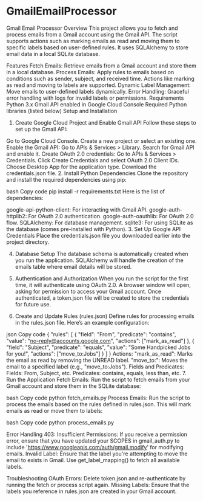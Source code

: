 # GmailEmailProcessor

Gmail Email Processor
Overview
This project allows you to fetch and process emails from a Gmail account using the Gmail API. The script supports actions such as marking emails as read and moving them to specific labels based on user-defined rules. It uses SQLAlchemy to store email data in a local SQLite database.

Features
Fetch Emails: Retrieve emails from a Gmail account and store them in a local database.
Process Emails: Apply rules to emails based on conditions such as sender, subject, and received time. Actions like marking as read and moving to labels are supported.
Dynamic Label Management: Move emails to user-defined labels dynamically.
Error Handling: Graceful error handling with logs for invalid labels or permissions.
Requirements
Python 3.x
Gmail API enabled in Google Cloud Console
Required Python libraries (listed below)
Setup and Installation
1. Create Google Cloud Project and Enable Gmail API
Follow these steps to set up the Gmail API:

Go to Google Cloud Console.
Create a new project or select an existing one.
Enable the Gmail API:
Go to APIs & Services > Library.
Search for Gmail API and enable it.
Create OAuth 2.0 credentials:
Go to APIs & Services > Credentials.
Click Create Credentials and select OAuth 2.0 Client IDs.
Choose Desktop App for the application type.
Download the credentials.json file.
2. Install Python Dependencies
Clone the repository and install the required dependencies using pip:

bash
Copy code
pip install -r requirements.txt
Here is the list of dependencies:

google-api-python-client: For interacting with Gmail API.
google-auth-httplib2: For OAuth 2.0 authentication.
google-auth-oauthlib: For OAuth 2.0 flow.
SQLAlchemy: For database management.
sqlite3: For using SQLite as the database (comes pre-installed with Python).
3. Set Up Google API Credentials
Place the credentials.json file you downloaded earlier into the project directory.

4. Database Setup
The database schema is automatically created when you run the application. SQLAlchemy will handle the creation of the emails table where email details will be stored.

5. Authentication and Authorization
When you run the script for the first time, it will authenticate using OAuth 2.0. A browser window will open, asking for permission to access your Gmail account. Once authenticated, a token.json file will be created to store the credentials for future use.

6. Create and Update Rules (rules.json)
Define rules for processing emails in the rules.json file. Here’s an example configuration:

json
Copy code
{
    "rules": [
        {
            "field": "From",
            "predicate": "contains",
            "value": "no-reply@accounts.google.com",
            "actions": ["mark_as_read"]
        },
        {
            "field": "Subject",
            "predicate": "equals",
            "value": "Some Handpicked Jobs for you!",
            "actions": ["move_to:Jobs"]
        }
    ]
}
Actions:
"mark_as_read": Marks the email as read by removing the UNREAD label.
"move_to:<LabelName>": Moves the email to a specified label (e.g., "move_to:Jobs").
Fields and Predicates:
Fields: From, Subject, etc.
Predicates: contains, equals, less than, etc.
7. Run the Application
Fetch Emails:
Run the script to fetch emails from your Gmail account and store them in the SQLite database:

bash
Copy code
python fetch_emails.py
Process Emails:
Run the script to process the emails based on the rules defined in rules.json. This will mark emails as read or move them to labels:

bash
Copy code
python process_emails.py

Error Handling
403: Insufficient Permissions: If you receive a permission error, ensure that you have updated your SCOPES in gmail_auth.py to include 'https://www.googleapis.com/auth/gmail.modify' for modifying emails.
Invalid Label: Ensure that the label you're attempting to move the email to exists in Gmail. Use get_label_mapping() to fetch all available labels.

Troubleshooting
OAuth Errors: Delete token.json and re-authenticate by running the fetch or process script again.
Missing Labels: Ensure that the labels you reference in rules.json are created in your Gmail account.